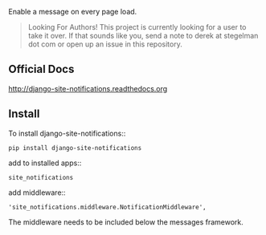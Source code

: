 Enable a message on every page load.

> Looking For Authors!  This project is currently looking for a user to take it over.  If that sounds like you, send a note to derek at stegelman dot com or open up an issue in this repository.

Official Docs
-------------

http://django-site-notifications.readthedocs.org

Install
-------

To install django-site-notifications::

	pip install django-site-notifications
	
add to installed apps::

	site_notifications

add middleware::

    'site_notifications.middleware.NotificationMiddleware',

The middleware needs to be included below the messages framework.

